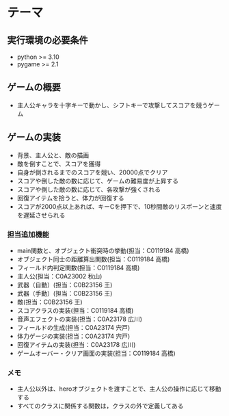 # テーマ

## 実行環境の必要条件
* python >= 3.10
* pygame >= 2.1

## ゲームの概要
* 主人公キャラを十字キーで動かし、シフトキーで攻撃してスコアを競うゲーム

## ゲームの実装
* 背景、主人公と、敵の描画
* 敵を倒すことで、スコアを獲得
* 自身が倒されるまでのスコアを競い、20000点でクリア
* スコアや倒した敵の数に応じて、ゲームの難易度が上昇する
* スコアや倒した敵の数に応じて、各攻撃が強くされる
* 回復アイテムを拾うと、体力が回復する
* スコアが2000点以上あれば、キーCを押下で、10秒間敵のリスポーンと速度を遅延させられる


### 担当追加機能

* main関数と、オブジェクト衝突時の挙動(担当：C0119184 高橋)
* オブジェクト同士の距離算出関数(担当：C0119184 高橋)
* フィールド内判定関数(担当：C0119184 高橋)
* 主人公(担当：C0A23002 秋山)
* 武器（自動）(担当：C0B23156 王)
* 武器（手動）(担当：C0B23156 王)
* 敵(担当：C0B23156 王)
* スコアクラスの実装(担当：C0119184 高橋)
* 音声エフェクトの実装(担当：C0A23178 広川)
* フィールドの生成(担当：C0A23174 宍戸)
* 体力ゲージの実装(担当：C0A23174 宍戸)
* 回復アイテムの実装(担当：C0A23178 広川)
* ゲームオーバー・クリア画面の実装(担当：C0119184 高橋)


### メモ
* 主人公以外は、heroオブジェクトを渡すことで、主人公の操作に応じて移動する
* すべてのクラスに関係する関数は，クラスの外で定義してある
